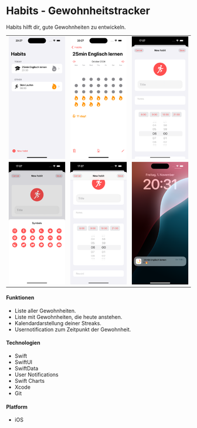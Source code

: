 # Habits - Gewohnheitstracker

Habits hilft dir, gute Gewohnheiten zu entwickeln.

|   |   |   |
| - | - | - |
| ![Screenshot 1](/assets/habits/screenshot_1.png) | ![Screenshot 1](/assets/habits/screenshot_2.png) | ![Screenshot 1](/assets/habits/screenshot_3.png) |
| ![Screenshot 1](/assets/habits/screenshot_5.png) | ![Screenshot 1](/assets/habits/screenshot_4.png) | ![Screenshot 1](/assets/habits/screenshot_7.png) |

#### Funktionen
  - Liste aller Gewohnheiten.
  - Liste mit Gewohnheiten, die heute anstehen.
  - Kalendardarstellung deiner Streaks.
  - Usernotification zum Zeitpunkt der Gewohnheit.

  #### Technologien
  - Swift
  - SwiftUI
  - SwiftData
  - User Notifications
  - Swift Charts
  - Xcode
  - Git

  #### Platform
  - iOS